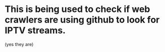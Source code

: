 # This is being used to check if web crawlers are using github to look for IPTV streams.
(yes they are) 

